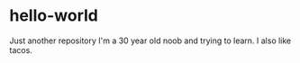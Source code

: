 # hello-world
Just another repository
I'm a 30 year old noob and trying to learn. 
I also like tacos.
